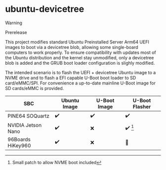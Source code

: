 # ubuntu-devicetree

> [!WARNING]
> Prerelease

This project modifies standard Ubuntu Preinstalled Server Arm64 UEFI images to boot via a devicetree blob, allowing some single-board computers to work properly.
To ensure compatibility with updates most of the Ubuntu distribution and the kernel stay unmodified, only a devicetree blob is added and the GRUB boot loader configuration is slighly modified.

The intended scenario is to flash the UEFI + devicetree Ubuntu image to a NVME drive and to flash a EFI capable U-Boot boot loader to SD card/eMMC/SPI.
For convenience a up-to-date mainline U-Boot image for SD cards/eMMC is provided. 


| SBC                 | Ubuntu Image       | U-Boot Image       | U-Boot Flasher          | 
| ------------------- | -------------      | -------------      | ---------------         |
| PINE64 SOQuartz     | :heavy_check_mark: | :heavy_check_mark: | :heavy_check_mark:      | 
| NVIDIA Jetson Nano  | :heavy_check_mark: | :x:                | :heavy_check_mark: [^1] | 
| 96Boards HiKey960   | :heavy_check_mark: | :x:                | :construction:          | 


[^1]: Small patch to allow NVME boot included